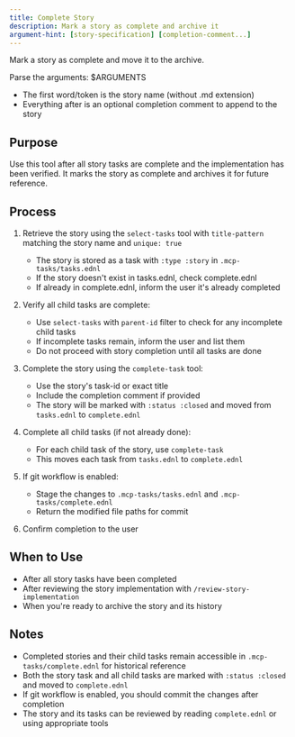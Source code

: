 ```yaml
---
title: Complete Story
description: Mark a story as complete and archive it
argument-hint: [story-specification] [completion-comment...]
---
```


Mark a story as complete and move it to the archive.

Parse the arguments: $ARGUMENTS
- The first word/token is the story name (without .md extension)
- Everything after is an optional completion comment to append to the story

## Purpose

Use this tool after all story tasks are complete and the implementation has been verified. It marks the story as complete and archives it for future reference.

## Process

1. Retrieve the story using the `select-tasks` tool with `title-pattern` matching the story name and `unique: true`
   - The story is stored as a task with `:type :story` in `.mcp-tasks/tasks.ednl`
   - If the story doesn't exist in tasks.ednl, check complete.ednl
   - If already in complete.ednl, inform the user it's already completed

2. Verify all child tasks are complete:
   - Use `select-tasks` with `parent-id` filter to check for any incomplete child tasks
   - If incomplete tasks remain, inform the user and list them
   - Do not proceed with story completion until all tasks are done

3. Complete the story using the `complete-task` tool:
   - Use the story's task-id or exact title
   - Include the completion comment if provided
   - The story will be marked with `:status :closed` and moved from `tasks.ednl` to `complete.ednl`

4. Complete all child tasks (if not already done):
   - For each child task of the story, use `complete-task`
   - This moves each task from `tasks.ednl` to `complete.ednl`

5. If git workflow is enabled:
   - Stage the changes to `.mcp-tasks/tasks.ednl` and `.mcp-tasks/complete.ednl`
   - Return the modified file paths for commit

6. Confirm completion to the user

## When to Use

- After all story tasks have been completed
- After reviewing the story implementation with `/review-story-implementation`
- When you're ready to archive the story and its history

## Notes

- Completed stories and their child tasks remain accessible in `.mcp-tasks/complete.ednl` for historical reference
- Both the story task and all child tasks are marked with `:status :closed` and moved to `complete.ednl`
- If git workflow is enabled, you should commit the changes after completion
- The story and its tasks can be reviewed by reading `complete.ednl` or using appropriate tools
